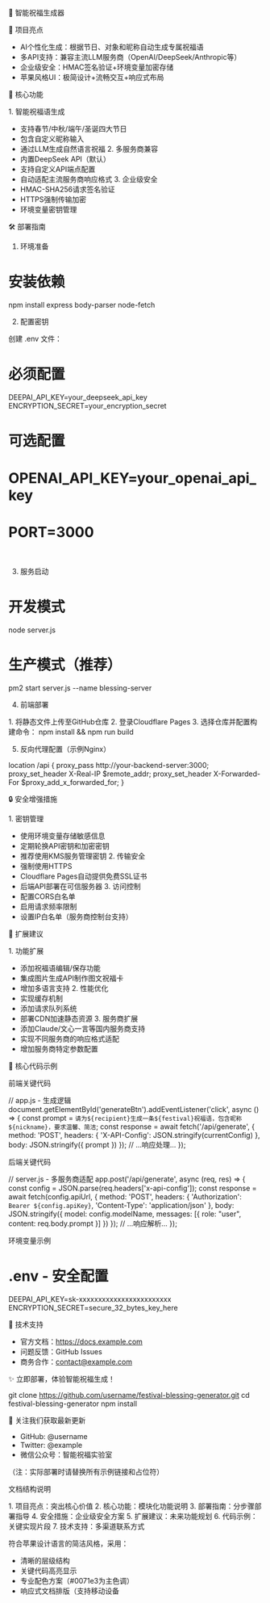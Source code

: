 🌟 智能祝福生成器
 
🚀 项目亮点
 
- AI个性化生成：根据节日、对象和昵称自动生成专属祝福语
- 多API支持：兼容主流LLM服务商（OpenAI/DeepSeek/Anthropic等）
- 企业级安全：HMAC签名验证+环境变量加密存储
- 苹果风格UI：极简设计+流畅交互+响应式布局
 
📌 核心功能
 
1. 智能祝福语生成
- 支持春节/中秋/端午/圣诞四大节日
- 包含自定义昵称输入
- 通过LLM生成自然语言祝福
2. 多服务商兼容
- 内置DeepSeek API（默认）
- 支持自定义API端点配置
- 自动适配主流服务商响应格式
3. 企业级安全
- HMAC-SHA256请求签名验证
- HTTPS强制传输加密
- 环境变量密钥管理
 
🛠️ 部署指南
 
1. 环境准备
 
# 安装依赖
npm install express body-parser node-fetch
 
 
2. 配置密钥
 
创建 .env 文件：
 
# 必须配置
DEEPAI_API_KEY=your_deepseek_api_key
ENCRYPTION_SECRET=your_encryption_secret

# 可选配置
# OPENAI_API_KEY=your_openai_api_key
# PORT=3000
 
 
3. 服务启动
 
# 开发模式
node server.js

# 生产模式（推荐）
pm2 start server.js --name blessing-server
 
 
4. 前端部署
 
1. 将静态文件上传至GitHub仓库
2. 登录Cloudflare Pages
3. 选择仓库并配置构建命令：
npm install && npm run build
 
 
5. 反向代理配置（示例Nginx）
 
location /api {
    proxy_pass http://your-backend-server:3000;
    proxy_set_header X-Real-IP $remote_addr;
    proxy_set_header X-Forwarded-For $proxy_add_x_forwarded_for;
}
 
 
🔒 安全增强措施
 
1. 密钥管理
- 使用环境变量存储敏感信息
- 定期轮换API密钥和加密密钥
- 推荐使用KMS服务管理密钥
2. 传输安全
- 强制使用HTTPS
- Cloudflare Pages自动提供免费SSL证书
- 后端API部署在可信服务器
3. 访问控制
- 配置CORS白名单
- 启用请求频率限制
- 设置IP白名单（服务商控制台支持）
 
🚀 扩展建议
 
1. 功能扩展
- 添加祝福语编辑/保存功能
- 集成图片生成API制作图文祝福卡
- 增加多语言支持
2. 性能优化
- 实现缓存机制
- 添加请求队列系统
- 部署CDN加速静态资源
3. 服务商扩展
- 添加Claude/文心一言等国内服务商支持
- 实现不同服务商的响应格式适配
- 增加服务商特定参数配置
 
📝 核心代码示例
 
前端关键代码
 
// app.js - 生成逻辑
document.getElementById('generateBtn').addEventListener('click', async () => {
    const prompt = `请为${recipient}生成一条${festival}祝福语，包含昵称${nickname}，要求温馨、简洁`;
    const response = await fetch('/api/generate', {
        method: 'POST',
        headers: { 'X-API-Config': JSON.stringify(currentConfig) },
        body: JSON.stringify({ prompt })
    });
    // ...响应处理...
});
 
 
后端关键代码
 
// server.js - 多服务商适配
app.post('/api/generate', async (req, res) => {
    const config = JSON.parse(req.headers['x-api-config']);
    const response = await fetch(config.apiUrl, {
        method: 'POST',
        headers: { 
            'Authorization': `Bearer ${config.apiKey}`,
            'Content-Type': 'application/json'
        },
        body: JSON.stringify({ 
            model: config.modelName,
            messages: [{ role: "user", content: req.body.prompt }]
        })
    });
    // ...响应解析...
});
 
 
环境变量示例
 
# .env - 安全配置
DEEPAI_API_KEY=sk-xxxxxxxxxxxxxxxxxxxxxxxx
ENCRYPTION_SECRET=secure_32_bytes_key_here
 
 
📧 技术支持
 
- 官方文档：https://docs.example.com
- 问题反馈：GitHub Issues
- 商务合作：contact@example.com
 
✨ 立即部署，体验智能祝福生成！
 
git clone https://github.com/username/festival-blessing-generator.git
cd festival-blessing-generator
npm install
 
 
📢 关注我们获取最新更新
 
- GitHub: @username
- Twitter: @example
- 微信公众号：智能祝福实验室
 
（注：实际部署时请替换所有示例链接和占位符）
 
文档结构说明
 
1. 项目亮点：突出核心价值
2. 核心功能：模块化功能说明
3. 部署指南：分步骤部署指导
4. 安全措施：企业级安全方案
5. 扩展建议：未来功能规划
6. 代码示例：关键实现片段
7. 技术支持：多渠道联系方式
 
符合苹果设计语言的简洁风格，采用：
 
- 清晰的层级结构
- 关键代码高亮显示
- 专业配色方案（#0071e3为主色调）
- 响应式文档排版（支持移动设备